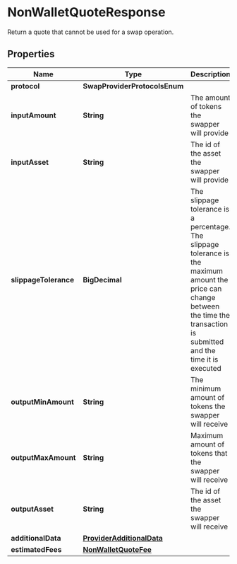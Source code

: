 

# NonWalletQuoteResponse

Return a quote that cannot be used for a swap operation.

## Properties

| Name | Type | Description | Notes |
|------------ | ------------- | ------------- | -------------|
|**protocol** | **SwapProviderProtocolsEnum** |  |  |
|**inputAmount** | **String** | The amount of tokens the swapper will provide |  |
|**inputAsset** | **String** | The id of the asset the swapper will provide |  |
|**slippageTolerance** | **BigDecimal** | The slippage tolerance is a percentage. The slippage tolerance is the maximum amount the price can change between the time the transaction is submitted and the time it is executed |  |
|**outputMinAmount** | **String** | The minimum amount of tokens the swapper will receive |  |
|**outputMaxAmount** | **String** | Maximum amount of tokens that the swapper will receive |  |
|**outputAsset** | **String** | The id of the asset the swapper will receive |  |
|**additionalData** | [**ProviderAdditionalData**](ProviderAdditionalData.md) |  |  |
|**estimatedFees** | [**NonWalletQuoteFee**](NonWalletQuoteFee.md) |  |  |



